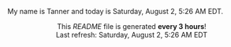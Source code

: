 My name is Tanner and today is Saturday, August 2, 5:26 AM EDT.

<p align="center">This <i>README</i> file is generated <b>every 3 hours</b>!</br>Last refresh: Saturday, August 2, 5:26 AM EDT<br /></p>

